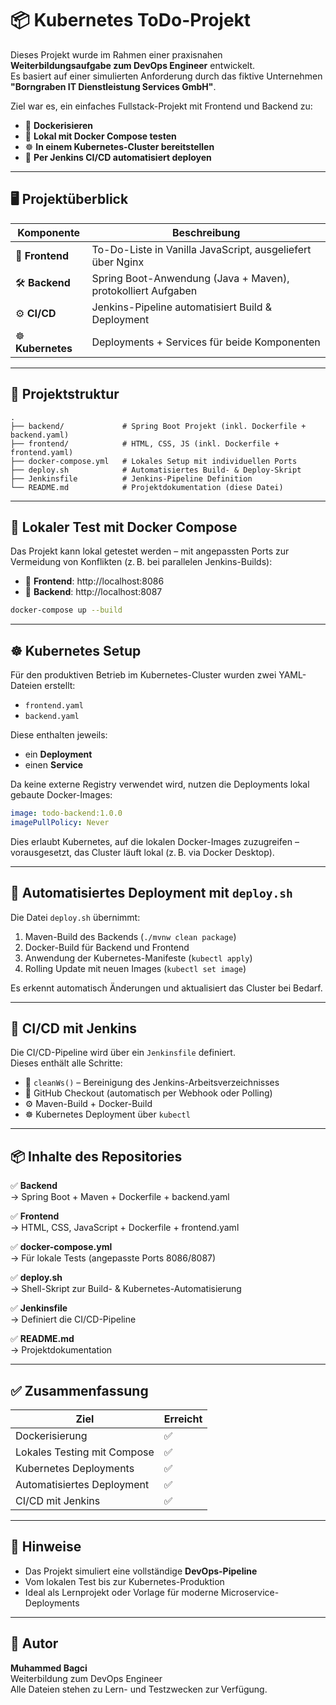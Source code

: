 # 📦 Kubernetes ToDo-Projekt

Dieses Projekt wurde im Rahmen einer praxisnahen **Weiterbildungsaufgabe zum DevOps Engineer** entwickelt.  
Es basiert auf einer simulierten Anforderung durch das fiktive Unternehmen **"Borngraben IT Dienstleistung Services GmbH"**.

Ziel war es, ein einfaches Fullstack-Projekt mit Frontend und Backend zu:

- 🐳 **Dockerisieren**
- 🧪 **Lokal mit Docker Compose testen**
- ☸️ **In einem Kubernetes-Cluster bereitstellen**
- 🔄 **Per Jenkins CI/CD automatisiert deployen**

---

## 🖥️ Projektüberblick

| Komponente | Beschreibung |
|------------|--------------|
| 🎨 **Frontend** | To-Do-Liste in Vanilla JavaScript, ausgeliefert über Nginx |
| 🛠️ **Backend**  | Spring Boot-Anwendung (Java + Maven), protokolliert Aufgaben |
| ⚙️ **CI/CD**    | Jenkins-Pipeline automatisiert Build & Deployment |
| ☸️ **Kubernetes** | Deployments + Services für beide Komponenten |

---

## 📁 Projektstruktur

```
.
├── backend/             # Spring Boot Projekt (inkl. Dockerfile + backend.yaml)
├── frontend/            # HTML, CSS, JS (inkl. Dockerfile + frontend.yaml)
├── docker-compose.yml   # Lokales Setup mit individuellen Ports
├── deploy.sh            # Automatisiertes Build- & Deploy-Skript
├── Jenkinsfile          # Jenkins-Pipeline Definition
└── README.md            # Projektdokumentation (diese Datei)
```

---

## 🧪 Lokaler Test mit Docker Compose

Das Projekt kann lokal getestet werden – mit angepassten Ports zur Vermeidung von Konflikten (z. B. bei parallelen Jenkins-Builds):

- 🔗 **Frontend**: http://localhost:8086  
- 🔗 **Backend**: http://localhost:8087

```bash
docker-compose up --build
```

---

## ☸️ Kubernetes Setup

Für den produktiven Betrieb im Kubernetes-Cluster wurden zwei YAML-Dateien erstellt:

- `frontend.yaml`  
- `backend.yaml`

Diese enthalten jeweils:

- ein **Deployment**
- einen **Service**

Da keine externe Registry verwendet wird, nutzen die Deployments lokal gebaute Docker-Images:

```yaml
image: todo-backend:1.0.0
imagePullPolicy: Never
```

Dies erlaubt Kubernetes, auf die lokalen Docker-Images zuzugreifen – vorausgesetzt, das Cluster läuft lokal (z. B. via Docker Desktop).

---

## 🔧 Automatisiertes Deployment mit `deploy.sh`

Die Datei `deploy.sh` übernimmt:

1. Maven-Build des Backends (`./mvnw clean package`)
2. Docker-Build für Backend und Frontend
3. Anwendung der Kubernetes-Manifeste (`kubectl apply`)
4. Rolling Update mit neuen Images (`kubectl set image`)

Es erkennt automatisch Änderungen und aktualisiert das Cluster bei Bedarf.

---

## 🔁 CI/CD mit Jenkins

Die CI/CD-Pipeline wird über ein `Jenkinsfile` definiert.  
Dieses enthält alle Schritte:

- 🧹 `cleanWs()` – Bereinigung des Jenkins-Arbeitsverzeichnisses
- 🔄 GitHub Checkout (automatisch per Webhook oder Polling)
- ⚙️ Maven-Build + Docker-Build
- ☸️ Kubernetes Deployment über `kubectl`

---

## 📦 Inhalte des Repositories

✅ **Backend**  
→ Spring Boot + Maven + Dockerfile + backend.yaml

✅ **Frontend**  
→ HTML, CSS, JavaScript + Dockerfile + frontend.yaml

✅ **docker-compose.yml**  
→ Für lokale Tests (angepasste Ports 8086/8087)

✅ **deploy.sh**  
→ Shell-Skript zur Build- & Kubernetes-Automatisierung

✅ **Jenkinsfile**  
→ Definiert die CI/CD-Pipeline

✅ **README.md**  
→ Projektdokumentation

---

## ✅ Zusammenfassung

| Ziel                          | Erreicht |
|-------------------------------|----------|
| Dockerisierung                | ✅        |
| Lokales Testing mit Compose   | ✅        |
| Kubernetes Deployments        | ✅        |
| Automatisiertes Deployment    | ✅        |
| CI/CD mit Jenkins             | ✅        |

---

## 📝 Hinweise

- Das Projekt simuliert eine vollständige **DevOps-Pipeline**
- Vom lokalen Test bis zur Kubernetes-Produktion
- Ideal als Lernprojekt oder Vorlage für moderne Microservice-Deployments

---

## 👤 Autor

**Muhammed Bagci**  
Weiterbildung zum DevOps Engineer  
Alle Dateien stehen zu Lern- und Testzwecken zur Verfügung.
